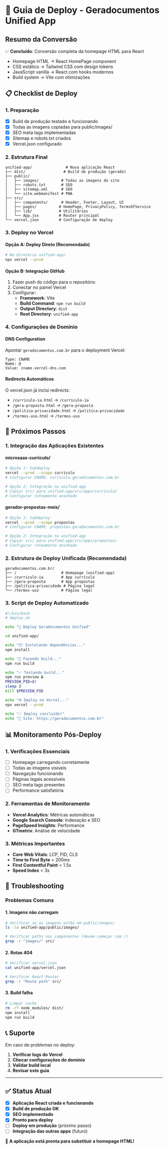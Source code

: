 # 🚀 Guia de Deploy - Geradocumentos Unified App

## Resumo da Conversão

✅ **Concluído**: Conversão completa da homepage HTML para React
- Homepage HTML → React HomePage component
- CSS estático → Tailwind CSS com design tokens
- JavaScript vanilla → React com hooks modernos
- Build system → Vite com otimizações

## 📋 Checklist de Deploy

### 1. Preparação
- [x] Build de produção testado e funcionando
- [x] Todas as imagens copiadas para public/images/
- [x] SEO meta tags implementadas
- [x] Sitemap e robots.txt criados
- [x] Vercel.json configurado

### 2. Estrutura Final
```
unified-app/               # Nova aplicação React
├── dist/                 # Build de produção (gerado)
├── public/              
│   ├── images/          # Todas as imagens do site
│   ├── robots.txt       # SEO
│   ├── sitemap.xml      # SEO
│   └── site.webmanifest # PWA
├── src/
│   ├── components/      # Header, Footer, Layout, UI
│   ├── pages/          # HomePage, PrivacyPolicy, TermsOfService
│   ├── lib/            # Utilitários
│   └── App.jsx         # Router principal
└── vercel.json         # Configuração de deploy
```

### 3. Deploy no Vercel

#### Opção A: Deploy Direto (Recomendado)
```bash
# No diretório unified-app/
npx vercel --prod
```

#### Opção B: Integração GitHub
1. Fazer push do código para o repositório
2. Conectar no painel Vercel
3. Configurar:
   - **Framework**: Vite
   - **Build Command**: `npm run build`
   - **Output Directory**: `dist`
   - **Root Directory**: `unified-app`

### 4. Configurações de Domínio

#### DNS Configuration
Apontar `geradocumentos.com.br` para o deployment Vercel:
```
Type: CNAME
Name: @
Value: cname.vercel-dns.com
```

#### Redirects Automáticos
O vercel.json já inclui redirects:
- `/curriculo-ia.html` → `/curriculo-ia`
- `/gera-proposta.html` → `/gera-proposta`
- `/politica-privacidade.html` → `/politica-privacidade`
- `/termos-uso.html` → `/termos-uso`

## 🔄 Próximos Passos

### 1. Integração das Aplicações Existentes

#### microsaas-curriculo/
```bash
# Opção 1: Subdeploy
vercel --prod --scope curriculo
# Configurar CNAME: curriculo.geradocumentos.com.br

# Opção 2: Integração no unified-app
# Copiar src/ para unified-app/src/apps/curriculo/
# Configurar roteamento aninhado
```

#### gerador-propostas-meis/
```bash
# Opção 1: Subdeploy  
vercel --prod --scope propostas
# Configurar CNAME: propostas.geradocumentos.com.br

# Opção 2: Integração no unified-app
# Copiar src/ para unified-app/src/apps/propostas/
# Configurar roteamento aninhado
```

### 2. Estrutura de Deploy Unificada (Recomendada)

```
geradocumentos.com.br/
├── /                    # Homepage (unified-app)
├── /curriculo-ia        # App currículo
├── /gera-proposta       # App propostas
├── /politica-privacidade # Página legal
└── /termos-uso          # Página legal
```

### 3. Script de Deploy Automatizado

```bash
#!/bin/bash
# deploy.sh

echo "🚀 Deploy Geradocumentos Unified"

cd unified-app/

echo "📦 Instalando dependências..."
npm install

echo "🔨 Fazendo build..."
npm run build

echo "✅ Testando build..."
npm run preview &
PREVIEW_PID=$!
sleep 3
kill $PREVIEW_PID

echo "🌐 Deploy no Vercel..."
npx vercel --prod

echo "✅ Deploy concluído!"
echo "🔗 Site: https://geradocumentos.com.br"
```

## 📊 Monitoramento Pós-Deploy

### 1. Verificações Essenciais
- [ ] Homepage carregando corretamente
- [ ] Todas as imagens visíveis
- [ ] Navegação funcionando
- [ ] Páginas legais acessíveis
- [ ] SEO meta tags presentes
- [ ] Performance satisfatória

### 2. Ferramentas de Monitoramento
- **Vercel Analytics**: Métricas automáticas
- **Google Search Console**: Indexação e SEO
- **PageSpeed Insights**: Performance
- **GTmetrix**: Análise de velocidade

### 3. Métricas Importantes
- **Core Web Vitals**: LCP, FID, CLS
- **Time to First Byte** < 200ms
- **First Contentful Paint** < 1.5s
- **Speed Index** < 3s

## 🔧 Troubleshooting

### Problemas Comuns

#### 1. Imagens não carregam
```bash
# Verificar se as imagens estão em public/images/
ls -la unified-app/public/images/

# Verificar paths nos componentes (devem começar com /)
grep -r "images/" src/
```

#### 2. Rotas 404
```bash
# Verificar vercel.json
cat unified-app/vercel.json

# Verificar React Router
grep -r "Route path" src/
```

#### 3. Build falha
```bash
# Limpar cache
rm -rf node_modules/ dist/
npm install
npm run build
```

## 📞 Suporte

Em caso de problemas no deploy:

1. **Verificar logs do Vercel**
2. **Checar configurações do domínio**
3. **Validar build local**
4. **Revisar este guia**

---

## ✅ Status Atual

- [x] **Aplicação React criada e funcionando**
- [x] **Build de produção OK**
- [x] **SEO implementado**
- [x] **Pronto para deploy**
- [ ] **Deploy em produção** (próximo passo)
- [ ] **Integração das outras apps** (futuro)

🎉 **A aplicação está pronta para substituir a homepage HTML!**
